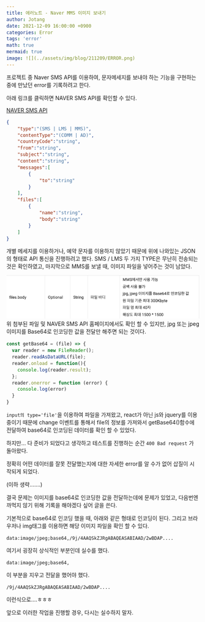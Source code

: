 ```yaml
---
title: 에러노트 - Naver MMS 이미지 보내기
author: Jotang
date: 2021-12-09 16:00:00 +0900
categories: Error
tags: 'error'
math: true
mermaid: true
image: ![](../assets/img/blog/211209/ERROR.png)
---
```


프로젝트 중 Naver SMS API를 이용하여, 문자메세지를 보내야 하는 기능을 구현하는 중에 만났던 error를 기록하려고 한다.

아래 링크를 클릭하면 NAVER SMS API를 확인할 수 있다.

[NAVER SMS API](https://api.ncloud-docs.com/docs/ai-application-service-sens-smsv2)

```json
{
    "type":"(SMS | LMS | MMS)",
    "contentType":"(COMM | AD)",
    "countryCode":"string",
    "from":"string",
    "subject":"string",
    "content":"string",
    "messages":[
        {
            "to":"string"
        }
    ],
    "files":[
        {
            "name":"string",
            "body":"string"
        }
    ]
}
```

개별 메세지를 이용하거나, 예약 문자를 이용하지 않았기 때문에 위에 나와있는 JSON의 형태로 API 통신을 진행하려고 했다.
SMS / LMS 두 가지 TYPE은 무난히 전송되는 것은 확인하였고, 마지막으로 MMS를 보낼 때, 이미지 파일을 넣어주는 것이 남았다.

![](../assets/img/blog/211209/1.png)
위 첨부된 파일 및 NAVER SMS API 홈페이지에서도 확인 할 수 있지만, jpg 또는 jpeg 이미지를 Base64로 인코딩한 값을 전달만 해주면 되는 것이다.

```javascript
const getBase64 = (file) => {
  var reader = new FileReader();
  reader.readAsDataURL(file);
  reader.onload = function(){
    console.log(reader.result);
  };
  reader.onerror = function (error) {
    console.log(error)
  }
}
```

`input의 type='file'`을 이용하여 파일을 가져왔고, react가 아닌 js와 jquery를 이용 중이기 때문에 change 이벤트를 통해서 file의 정보를 가져와서
getBase64()함수에 전달하여 base64로 인코딩된 데이터를 확인 할 수 있었다.

하지만... 다 준비가 되었다고 생각하고 테스트를 진행하는 순간 `400 Bad request` 가 돌아왔다.

정확히 어떤 데이터를 잘못 전달했는지에 대한 자세한 error를 알 수가 없어 삽질이 시작되게 되었다.

(이하 생략.......)

결국 문제는 이미지를 base64로 인코딩한 값을 전달하는데에 문제가 있었고, 다음번엔 까먹지 않기 위해 기록을 해야겠다 싶어 글을 쓴다.

기본적으로 base64로 인코딩 했을 때, 아래와 같은 형태로 인코딩이 된다. 그리고 브라우저나 img태그를 이용하면 해당 이미지 파일을 확인 할 수 있다.

```text
data:image/jpeg;base64,/9j/4AAQSkZJRgABAQEASABIAAD/2wBDAP....
```


여기서 굉장히 상식적인 부분인데 실수를 했다.

```text
data:image/jpeg;base64,
```
이 부분을 지우고 전달을 했어야 했다.

```text
/9j/4AAQSkZJRgABAQEASABIAAD/2wBDAP....
```
이런식으로....ㅎㅎㅎ

앞으로 이러한 작업을 진행할 경우, 다시는 실수하지 말자.


